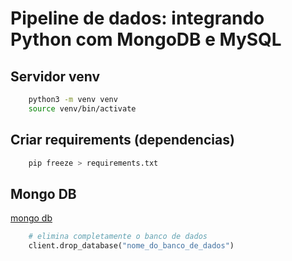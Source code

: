 # Pipeline de dados: integrando Python com MongoDB e MySQL

## Servidor venv

```bash
    python3 -m venv venv
    source venv/bin/activate
```

## Criar requirements (dependencias)

```bash
    pip freeze > requirements.txt
```

## Mongo DB

[mongo db](https://cloud.mongodb.com/v2/59f05e733b34b96d93ee5d20#/clusters)

```python
    # elimina completamente o banco de dados
    client.drop_database("nome_do_banco_de_dados")
```